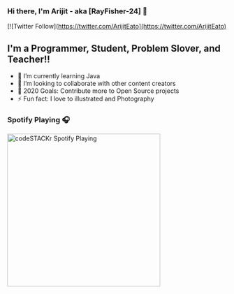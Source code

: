 ### Hi there, I'm Arijit - aka [RayFisher-24] 👋

[![Twitter Follow](https://twitter.com/ArijitEato](https://twitter.com/ArijitEato)

## I'm a Programmer, Student, Problem Slover, and Teacher!!

- 🌱 I’m currently learning Java
- 👯 I’m looking to collaborate with other content creators
- 🥅 2020 Goals: Contribute more to Open Source projects
- ⚡ Fun fact: I love to illustrated and Photography

### Spotify Playing 🎧

[<img src="https://now-playing-codestackr.vercel.app/api/spotify-playing" alt="codeSTACKr Spotify Playing" width="350" />](https://open.spotify.com/user/swyqyimdc12jajde4vpwd2x1b)